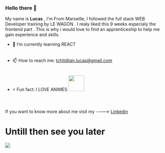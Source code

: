 ### Hello there 👋
My name is  __Lucas__ , I'm From Marseille, I followed the full stack WEB Developer training by LE WAGON . I realy liked this 9 weeks especialy the frontend part . 
This is why i would love to find an apprenticeship to help me gain experience and skills.


<!--
**LucasTchitdjian/LucasTchitdjian** is a ✨ _special_ ✨ repository because its `README.md` (this file) appears on your GitHub profile.

Here are some ideas to get you started
-->
- 🌱 I’m currently learning REACT<br/><br/><br/>
- 📫 How to reach me: tchitdjian.lucas@gmail.com<br/><br/><br/>
- ⚡ Fun fact: I LOVE ANIMES <img src="https://c.tenor.com/6MsukwHKJ58AAAAM/ara-anime.gif" height="50" /> <br/><br/><br/>

If you want to know more about me visit my ----> <a href="https://www.linkedin.com/in/lucas-tchitdjian/">Linkedin </a> 

<h1> Untill then see you later </h1>

<img src="https://c.tenor.com/WJIEOHsnJmkAAAAC/obama-mic-drop.gif" />
